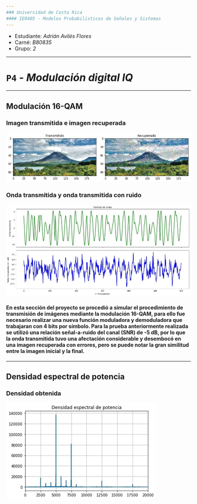 ```yaml
---
### Universidad de Costa Rica
#### IE0405 - Modelos Probabilísticos de Señales y Sistemas
---
```

* Estudiante: *Adrián Avilés Flores*
* Carné: *B80835*
* Grupo: *2*
---
# `P4` - *Modulación digital IQ*
---
## Modulación 16-QAM

### Imagen transmitida e imagen recuperada
![](Modulacion.jpg)

### Onda transmitida y onda transmitida con ruido
![](Ondas.jpg)

#### En esta sección del proyecto se procedió a simular el procedimiento de transmisión de imágenes mediante la modulación 16-QAM, para ello fue necesario realizar una nueva función moduladora y demoduladora que trabajaran con 4 bits por símbolo. Para la prueba anteriormente realizada se utilizó una relación señal-a-ruido del canal (SNR) de -5 dB, por lo que la onda transmitida tuvo una afectación considerable y desembocó en una imagen recuperada con errores, pero se puede notar la gran similitud entre la imagen inicial y la final.
---

## Densidad espectral de potencia

### Densidad obtenida

![](Densidad.jpg)
